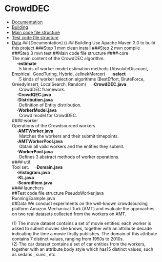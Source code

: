 # CrowdDEC
<ul>
    <li> <a href ="#a1">Documentation</a>
    <li> <a href ="#a2">Building</a>
    <li> <a href ="#a3">Main code file structure</a>
    <li> <a href ="#a4">Test code file structure</a>
    <li> <a href ="#a5">Data</a>
## <a id="a1" name="a1"></a>[Documentation] ()
## <a id="a2" name="a2"></a>Building  
Use Apache Maven 3.0 to build this project
###Step 1  
    mvn clean install
###Step 2  
    mvn compile
###Step 3  
    mvn test 
##<a id="a3" name="a3"></a>Main code file structure  
####·core<br>
The main content of the CrowdDEC algorithm.<br>
<strong>&nbsp;&nbsp;&nbsp;&nbsp;&nbsp;·estimate</strong><br>
<a>&nbsp;&nbsp;&nbsp;&nbsp;&nbsp;&nbsp;5 kinds of worker model estimation methods (AbsoluteDiscount, Empirical, GoodTuring, Hybrid, JelinekMercer)<a>  
<strong>&nbsp;&nbsp;&nbsp;&nbsp;&nbsp;·select</strong><br>
<a>&nbsp;&nbsp;&nbsp;&nbsp;&nbsp;&nbsp;5 kinds of worker selection algorithms (BestEffort, BruteForce, GreedyInsert, LocalSearch, Random)<a>
<strong>&nbsp;&nbsp;&nbsp;&nbsp;&nbsp;·CrowdDEC.java</strong><br>
<a>&nbsp;&nbsp;&nbsp;&nbsp;&nbsp;&nbsp;CrowdDEC framework.<a><br>
<strong>&nbsp;&nbsp;&nbsp;&nbsp;&nbsp;·CrowdQEC.java</strong><br>
<strong>&nbsp;&nbsp;&nbsp;&nbsp;&nbsp;·Distribution.java</strong><br>
<a>&nbsp;&nbsp;&nbsp;&nbsp;&nbsp;&nbsp;Definition of Entity distribution.<a><br>
<strong>&nbsp;&nbsp;&nbsp;&nbsp;&nbsp;·WorkerModel.java</strong><br>
<a>&nbsp;&nbsp;&nbsp;&nbsp;&nbsp;&nbsp;Crowd model for CrowdDEC.<a><br>
####·worker<br>
Operations of the Crowdsourced workers.<br>
<strong>&nbsp;&nbsp;&nbsp;&nbsp;&nbsp;·AMTWorker.java</strong><br>
<a>&nbsp;&nbsp;&nbsp;&nbsp;&nbsp;&nbsp;Matches the workers and their submit timepoints.<a><br>
<strong>&nbsp;&nbsp;&nbsp;&nbsp;&nbsp;·AMTWorkerPool.java</strong><br>
<a>&nbsp;&nbsp;&nbsp;&nbsp;&nbsp;&nbsp;Obtain all vaild workers and the entities they submit.<a><br>
<strong>&nbsp;&nbsp;&nbsp;&nbsp;&nbsp;·WorkerPool.java</strong><br>
<a>&nbsp;&nbsp;&nbsp;&nbsp;&nbsp;&nbsp;Defines 3 abstract methods of worker operations.<a><br>
####·util<br>
Tool set.
<strong>&nbsp;&nbsp;&nbsp;&nbsp;&nbsp;·Domain.java</strong><br>
<strong>&nbsp;&nbsp;&nbsp;&nbsp;&nbsp;·Histogram.java</strong><br>
<strong>&nbsp;&nbsp;&nbsp;&nbsp;&nbsp;·KL.java</strong><br>
<strong>&nbsp;&nbsp;&nbsp;&nbsp;&nbsp;·ScoredItem.java</strong><br>
####·launchers<br>
##<a id="a4" name="a4"></a>Test code file structure 
<a>PseudoWorker.java<a><br>
<a>RunningExample.java<a><br>
##<a id="a5" name="a5"></a>Data
 We conduct experiments on the well-known crowdsourcing platform Amazon Mechanical Turk (AMT) and evaluate the approaches on two real datasets collected from the workers on AMT.  
 
(1) The movie dataset contains a set of movie entities: each worker is asked to submit movies she knows, together with an attribute decade indicating the time a movie firstly publishes. The domain of this attribute contains 7 distinct values, ranging from 1950s to 2010s.  
(2) The car dataset contains a set of car entities from the workers, together with an attribute body style which has15 distinct values, such as sedans , suvs , etc.

